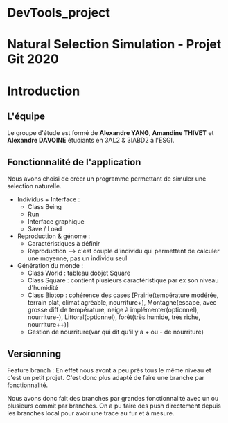 # DevTools_project

# Natural Selection Simulation - Projet Git 2020

# Introduction

## L'équipe

Le groupe d'étude est formé de **Alexandre YANG**, **Amandine THIVET** et **Alexandre DAVOINE** étudiants en 3AL2 & 3IABD2 à l'ESGI.

## Fonctionnalité de l'application

Nous avons choisi de créer un programme permettant de simuler une selection naturelle.

- Individus + Interface :
    - Class Being
    - Run
    - Interface graphique
    - Save / Load
- Reproduction & génome : 
    - Caractéristiques à définir
    - Reproduction --> c'est couple d'individu qui permettent de calculer une moyenne, pas un individu seul
- Génération du monde : 
    - Class World : tableau dobjet Square
     - Class Square : contient plusieurs caractéristique par ex son niveau d'humidité
     - Class Biotop : cohérence des cases [Prairie(température modérée, terrain plat, climat agréable, nourriture+), Montagne(escapé, avec grosse diff de température, neige à implémenter(optionnel), nourriture-), Littoral(optionnel), forêt(très humide, très riche, nourriture++)] 
     - Gestion de nourriture(var qui dit qu'il y a + ou - de nourriture)

## Versionning

Feature branch : En effet nous avont a peu près tous le même niveau et c'est un petit projet. C'est donc plus adapté de faire une branche par fonctionnalité.

Nous avons donc fait des branches par grandes fonctionnalité avec un ou plusieurs commit par branches. On a pu faire des push directement depuis les branches local pour avoir une trace au fur et à mesure.  